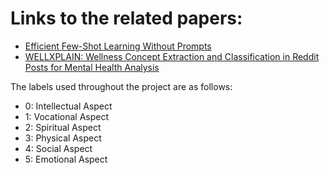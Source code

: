 # Links to the related papers: 

- [Efficient Few-Shot Learning Without Prompts](https://arxiv.org/pdf/2209.11055)
- [WELLXPLAIN: Wellness Concept Extraction and Classification in Reddit Posts for Mental Health Analysis](https://arxiv.org/pdf/2308.13710)

The labels used throughout the project are as follows:
- 0: Intellectual Aspect
- 1: Vocational Aspect
- 2: Spiritual Aspect
- 3: Physical Aspect
- 4: Social Aspect
- 5: Emotional Aspect
